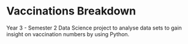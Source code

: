 # Vaccinations Breakdown

Year 3 - Semester 2 Data Science project to analyse data sets to gain insight on vaccination numbers by using Python.


